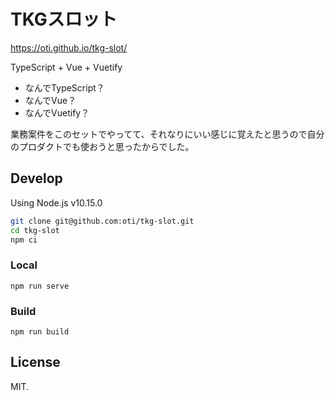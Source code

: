 # TKGスロット

https://oti.github.io/tkg-slot/

TypeScript + Vue + Vuetify

- なんでTypeScript？
- なんでVue？
- なんでVuetify？

業務案件をこのセットでやってて、それなりにいい感じに覚えたと思うので自分のプロダクトでも使おうと思ったからでした。

## Develop

Using Node.js v10.15.0

```bash
git clone git@github.com:oti/tkg-slot.git
cd tkg-slot
npm ci
```

### Local

```
npm run serve
```

### Build

```
npm run build
```

## License

MIT.
